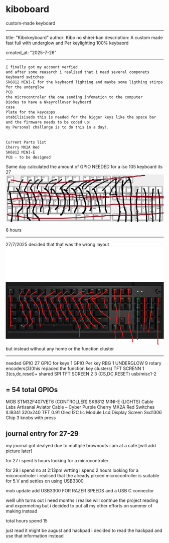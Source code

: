 # kiboboard
custom-made keyboard

---
title: "Kibokeyboard"
author: Kibo no shirei-kan
description: A custom made fast full with underglow and Per keylighting 100% keybaord

created_at: "2025-7-26"

---

```July 26: Started the project 
I finally got my account verfied
and after some reaserch i realised that i need several componets 
Keyboard switches
Sk6812 MINI-E for the keybaord lighting and maybe some ligthing stirps for the underglow
PCB
the microcontroler the one sending infomation to the computer
Diodes to have a Nkeyrollover keyboard
case
Plate for the keycapps
stabilisiseds this is needed for the bigger keys like the space bar
and the firmware needs to be coded up! 
my Personal challange is to do this in a day!.


Current Parts list 
Cherry MX2A Red
SK6812 MINI-E
PCB - to be designed 
```
Same day calculated the amount of GPIO NEEDED for a iso 105 keyboard its 27 
![alt text](keyboard-layout-1.png)

6 hours

-------
27/7/2025
decided that that was the wrong layout
![alt text](image.png)
but instead without any home or the function cluster

---------
needed GPIO
27 GPIO for keys 
1 GPIO Per key RBG 
1 UNDERGLOW
9 rotary encoders(3)(this repaced the function key clusters)
TFT SCRENN  1 3(cs,dc,reset)+ shared SPI TFT SCREEN 2 3 (CS,DC,RESET) 
usb/misc1-2 

= **54 total GPIOs**
---------
MOB 
STM32F407VET6 (CONTROLLER)
SK6812 MINI-E (LIGHTS)
Cable Labs Artisanal Aviator Cable – Cyber Purple
Cherry MX2A Red Switches
ILI9341 320x240 TFT
0.91 Oled I2C Iic Module Lcd Display Screen Ssd1306 Chip
3 knobs with press

journal entry for 27-29
-------
my journal got dealyed due to multiple brownouts i am at a cafe 
[will add picture later]

for 27 i spent 5 hours looking for a microcontroler 

for 29 i spend no at 2:13pm wrtting i spend 2 hours looking for a micorcontroler 
i realised that the already pikced microcontroller is suitable for 5.V
and settles on using USB3300

mob update
add 
USB3300 FOR RAZER SPEEDS
and a USB C connector

 welll uhh turns out i need months i realise will contnue the project reading and expermeting but i decided to put all my other efforts on summer of making instead

 total hours spend 15

 just read it might be august and hackpad i decided to read the hackpad and use that information instead

 
